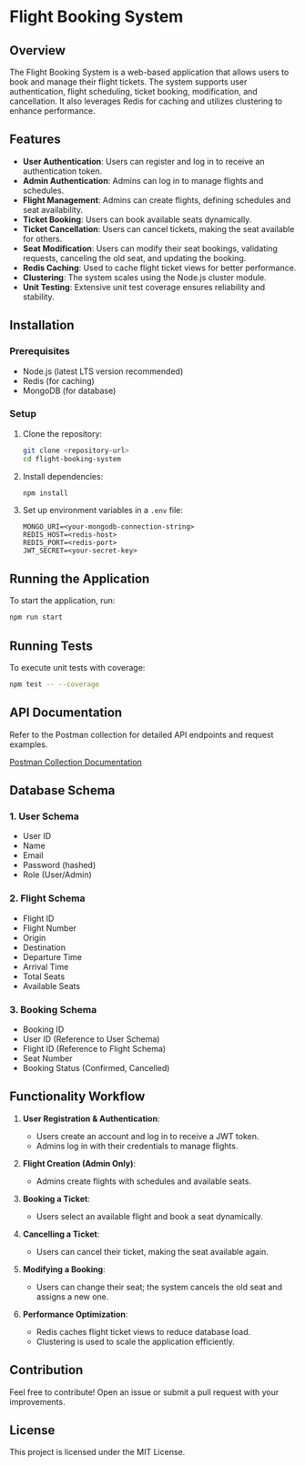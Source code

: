 # Flight Booking System

## Overview
The Flight Booking System is a web-based application that allows users to book and manage their flight tickets. The system supports user authentication, flight scheduling, ticket booking, modification, and cancellation. It also leverages Redis for caching and utilizes clustering to enhance performance.

## Features
- **User Authentication**: Users can register and log in to receive an authentication token.
- **Admin Authentication**: Admins can log in to manage flights and schedules.
- **Flight Management**: Admins can create flights, defining schedules and seat availability.
- **Ticket Booking**: Users can book available seats dynamically.
- **Ticket Cancellation**: Users can cancel tickets, making the seat available for others.
- **Seat Modification**: Users can modify their seat bookings, validating requests, canceling the old seat, and updating the booking.
- **Redis Caching**: Used to cache flight ticket views for better performance.
- **Clustering**: The system scales using the Node.js cluster module.
- **Unit Testing**: Extensive unit test coverage ensures reliability and stability.

## Installation

### Prerequisites
- Node.js (latest LTS version recommended)
- Redis (for caching)
- MongoDB (for database)

### Setup
1. Clone the repository:
   ```sh
   git clone <repository-url>
   cd flight-booking-system
   ```
2. Install dependencies:
   ```sh
   npm install
   ```
3. Set up environment variables in a `.env` file:
   ```plaintext
   MONGO_URI=<your-mongodb-connection-string>
   REDIS_HOST=<redis-host>
   REDIS_PORT=<redis-port>
   JWT_SECRET=<your-secret-key>
   ```

## Running the Application
To start the application, run:
```sh
npm run start
```

## Running Tests
To execute unit tests with coverage:
```sh
npm test -- --coverage
```

## API Documentation
Refer to the Postman collection for detailed API endpoints and request examples.

[Postman Collection Documentation](https://documenter.getpostman.com/view/20847091/2sB2cSfNGz)

## Database Schema
### 1. User Schema
- User ID
- Name
- Email
- Password (hashed)
- Role (User/Admin)

### 2. Flight Schema
- Flight ID
- Flight Number
- Origin
- Destination
- Departure Time
- Arrival Time
- Total Seats
- Available Seats

### 3. Booking Schema
- Booking ID
- User ID (Reference to User Schema)
- Flight ID (Reference to Flight Schema)
- Seat Number
- Booking Status (Confirmed, Cancelled)

## Functionality Workflow
1. **User Registration & Authentication**:
   - Users create an account and log in to receive a JWT token.
   - Admins log in with their credentials to manage flights.

2. **Flight Creation (Admin Only)**:
   - Admins create flights with schedules and available seats.

3. **Booking a Ticket**:
   - Users select an available flight and book a seat dynamically.

4. **Cancelling a Ticket**:
   - Users can cancel their ticket, making the seat available again.

5. **Modifying a Booking**:
   - Users can change their seat; the system cancels the old seat and assigns a new one.

6. **Performance Optimization**:
   - Redis caches flight ticket views to reduce database load.
   - Clustering is used to scale the application efficiently.

## Contribution
Feel free to contribute! Open an issue or submit a pull request with your improvements.

## License
This project is licensed under the MIT License.
